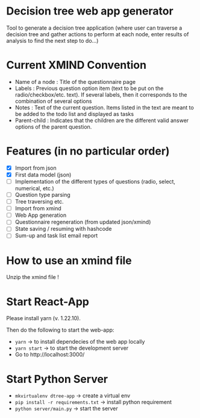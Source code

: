# Decision tree web app generator

Tool to generate a decision tree application (where user can traverse a decision tree and gather actions to perform at each node, enter results of analysis to find the next step to do...)

# Current XMIND Convention

- Name of a node : Title of the questionnaire page
- Labels : Previous question option item (text to be put on the radio/checkbox/etc. text). If several labels, then it corresponds to the combination of several options
- Notes : Text of the current question. Items listed in the text are meant to be added to the todo list and displayed as tasks
- Parent-child : Indicates that the children are the different valid answer options of the parent question.

# Features (in no particular order)

- [x] Import from json
- [x] First data model (json)
- [ ] Implementation of the different types of questions (radio, select, numerical, etc.)
- [ ] Question type parsing
- [ ] Tree traversing etc.
- [ ] Import from xmind
- [ ] Web App generation
- [ ] Questionnaire regeneration (from updated json/xmind)
- [ ] State saving / resuming with hashcode
- [ ] Sum-up and task list email report

# How to use an xmind file

Unzip the xmind file !

# Start React-App

Please install yarn (v. 1.22.10).

Then do the following to start the web-app:

- `yarn` -> to install dependecies of the web app locally
- `yarn start` -> to start the development server
- Go to http://localhost:3000/

# Start Python Server

- `mkvirtualenv dtree-app` -> create a virtual env
- `pip install -r requirements.txt` -> install python requirement
- `python server/main.py` -> start the server
